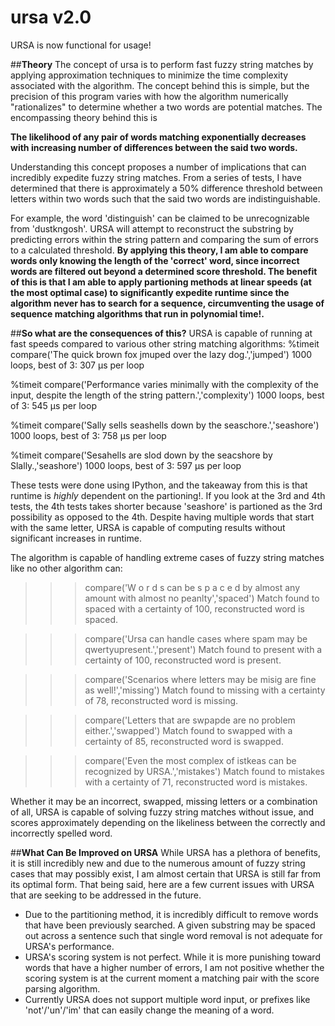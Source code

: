 # ursa v2.0
URSA is now functional for usage!

##**Theory**
The concept of ursa is to perform fast fuzzy string matches by applying approximation techniques to minimize the time 
complexity associated with the algorithm.  The concept behind this is simple, but the precision of this program varies with 
how the algorithm numerically "rationalizes" to determine whether a two words are potential matches.  The encompassing theory
behind this is

**The likelihood of any pair of words matching exponentially decreases with increasing number of differences between the said
two words.**  

Understanding this concept proposes a number of implications that can incredibly expedite fuzzy string matches.  From a 
series of tests, I have determined that there is approximately a 50% difference threshold between letters within 
two words such that the said two words are indistinguishable.

For example, the word 'distinguish' can be claimed to be unrecognizable from 'dustkngosh'.  URSA will attempt to 
reconstruct the substring by predicting errors within the string pattern and comparing the sum of errors to a calculated
threshold.  **By applying this theory, I am able to compare words only knowing the length of the 'correct' word, since
incorrect words are filtered out beyond a determined score threshold.  The benefit of this is that I am able to apply
partioning methods at linear speeds (at the most optimal case) to significantly expedite runtime since the algorithm never
has to search for a sequence, circumventing the usage of sequence matching algorithms that run in polynomial time!.**

##**So what are the consequences of this?**
URSA is capable of running at fast speeds compared to various other string matching algorithms:
%timeit compare('The quick brown fox jmuped over the lazy dog.','jumped')
1000 loops, best of 3: 307 μs per loop

%timeit compare('Performance varies minimally with the complexity of the input, despite the length of the string pattern.','complexity')
1000 loops, best of 3: 545 μs per loop

%timeit compare('Sally sells seashells down by the seaschore.','seashore')
1000 loops, best of 3: 758 μs per loop

%timeit compare('Sesahells are slod down by the seacshore by Slally.,'seashore')
1000 loops, best of 3: 597 μs per loop

These tests were done using IPython, and the takeaway from this is that runtime is *highly* dependent on the partioning!.
If you look at the 3rd and 4th tests, the 4th tests takes shorter because 'seashore' is partioned as the 3rd possibility
as opposed to the 4th.  Despite having multiple words that start with the same letter, URSA is capable of computing results
without significant increases in runtime.

The algorithm is capable of handling extreme cases of fuzzy string matches like no other algorithm can:
>>> compare('W o r d s can be s p a c e d by almost any amount with almost no peanlty','spaced')
Match found to spaced with a certainty of 100, reconstructed word is spaced.

>>> compare('Ursa can handle cases where spam may be qwertyupresent.','present')
Match found to present with a certainty of 100, reconstructed word is present.

>>> compare('Scenarios where letters may be misig are fine as well!','missing')
Match found to missing with a certainty of 78, reconstructed word is missing.

>>> compare('Letters that are swpapde are no problem either.','swapped')
Match found to swapped with a certainty of 85, reconstructed word is swapped.

>>> compare('Even the most complex of istkeas can be recognized by URSA.','mistakes')
Match found to mistakes with a certainty of 71, reconstructed word is mistakes.

Whether it may be an incorrect, swapped, missing letters or a combination of all, URSA is capable of solving fuzzy string
matches without issue, and scores approximately depending on the likeliness between the correctly and incorrectly spelled
word.

##**What Can Be Improved on URSA**
While URSA has a plethora of benefits, it is still incredibly new and due to the numerous amount of fuzzy string cases
that may possibly exist, I am almost certain that URSA is still far from its optimal form.  That being said, here are a few
current issues with URSA that are seeking to be addressed in the future.

- Due to the partitioning method, it is incredibly difficult to remove words that have been previously searched.  A given
  substring may be spaced out across a sentence such that single word removal is not adequate for URSA's performance.
- URSA's scoring system is not perfect.  While it is more punishing toward words that have a higher number of errors, 
  I am not positive whether the scoring system is at the current moment a matching pair with the score parsing algorithm.
- Currently URSA does not support multiple word input, or prefixes like 'not'/'un'/'im' that can easily change the meaning
  of a word.



